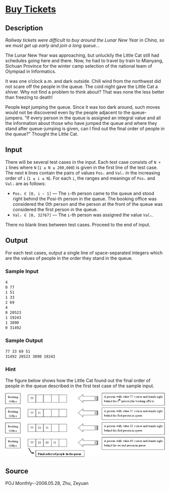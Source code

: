 # [Buy Tickets](http://poj.org/problem?id=2828)

## Description

*Railway tickets were difficult to buy around the Lunar New Year in China, so we must get up early and join a long queue…*

The Lunar New Year was approaching, but unluckily the Little Cat still had schedules going here and there. Now, he had to travel by train to Mianyang, Sichuan Province for the winter camp selection of the national team of Olympiad in Informatics.

It was one o’clock a.m. and dark outside. Chill wind from the northwest did not scare off the people in the queue. The cold night gave the Little Cat a shiver. Why not find a problem to think about? That was none the less better than freezing to death!

People kept jumping the queue. Since it was too dark around, such moves would not be discovered even by the people adjacent to the queue-jumpers. “If every person in the queue is assigned an integral value and all the information about those who have jumped the queue and where they stand after queue-jumping is given, can I find out the final order of people in the queue?” Thought the Little Cat.

## Input

There will be several test cases in the input. Each test case consists of `N + 1` lines where `N` (`1 ≤ N ≤ 200,000`) is given in the first line of the test case. The next `N` lines contain the pairs of values `Posᵢ` and `Valᵢ` in the increasing order of `i` (`1 ≤ i ≤ N`). For each `i`, the ranges and meanings of `Posᵢ` and `Valᵢ` are as follows:

- `Posᵢ ∈ [0, i − 1]` — The `i`-th person came to the queue and stood right behind the Posi-th person in the queue. The booking office was considered the 0th person and the person at the front of the queue was considered the first person in the queue.
- `Valᵢ ∈ [0, 32767]` — The `i`-th person was assigned the value `Valᵢ`.

There no blank lines between test cases. Proceed to the end of input.

## Output

For each test cases, output a single line of space-separated integers which are the values of people in the order they stand in the queue.

### Sample Input
```
4
0 77
1 51
1 33
2 69
4
0 20523
1 19243
1 3890
0 31492
```

### Sample Output
```
77 33 69 51
31492 20523 3890 19243
```

### Hint

The figure below shows how the Little Cat found out the final order of people in the queue described in the first test case of the sample input.

![](2828.gif)


## Source

POJ Monthly--2006.05.28, Zhu, Zeyuan

